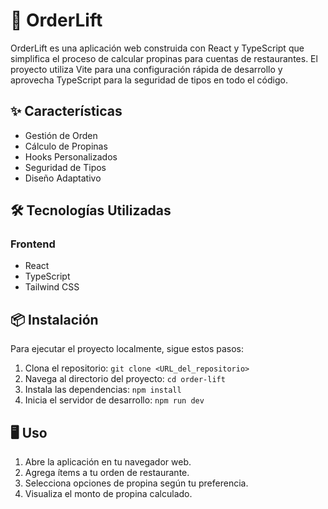 # 🚀 OrderLift

OrderLift es una aplicación web construida con React y TypeScript que simplifica el proceso de calcular propinas para cuentas de restaurantes. El proyecto utiliza Vite para una configuración rápida de desarrollo y aprovecha TypeScript para la seguridad de tipos en todo el código.

## ✨ Características

- Gestión de Orden
- Cálculo de Propinas
- Hooks Personalizados
- Seguridad de Tipos
- Diseño Adaptativo

## 🛠 Tecnologías Utilizadas

### Frontend

- React
- TypeScript
- Tailwind CSS

## 📦 Instalación

Para ejecutar el proyecto localmente, sigue estos pasos:

1. Clona el repositorio: `git clone <URL_del_repositorio>`
2. Navega al directorio del proyecto: `cd order-lift`
3. Instala las dependencias: `npm install`
4. Inicia el servidor de desarrollo: `npm run dev`

## 🖥 Uso

1. Abre la aplicación en tu navegador web.
2. Agrega ítems a tu orden de restaurante.
3. Selecciona opciones de propina según tu preferencia.
4. Visualiza el monto de propina calculado.